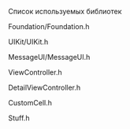 Список используемых библиотек

Foundation/Foundation.h

UIKit/UIKit.h

MessageUI/MessageUI.h

ViewController.h

DetailViewController.h

CustomCell.h

Stuff.h

